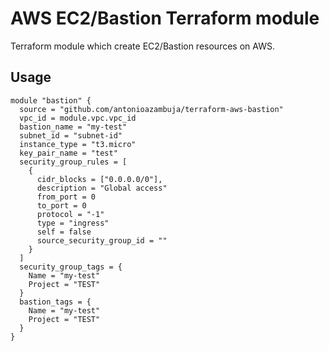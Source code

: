 # AWS EC2/Bastion Terraform module

Terraform module which create EC2/Bastion resources on AWS.

## Usage
```hcl
module "bastion" {
  source = "github.com/antonioazambuja/terraform-aws-bastion"
  vpc_id = module.vpc.vpc_id
  bastion_name = "my-test"
  subnet_id = "subnet-id"
  instance_type = "t3.micro"
  key_pair_name = "test"
  security_group_rules = [
    {
      cidr_blocks = ["0.0.0.0/0"],
      description = "Global access"
      from_port = 0
      to_port = 0
      protocol = "-1"
      type = "ingress"
      self = false
      source_security_group_id = ""
    }
  ]
  security_group_tags = {
    Name = "my-test"
    Project = "TEST"
  }
  bastion_tags = {
    Name = "my-test"
    Project = "TEST"
  }
}
```